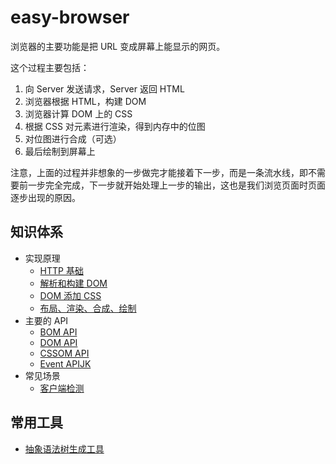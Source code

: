 # easy-browser

浏览器的主要功能是把 URL 变成屏幕上能显示的网页。

这个过程主要包括：

1. 向 Server 发送请求，Server 返回 HTML
2. 浏览器根据 HTML，构建 DOM
3. 浏览器计算 DOM 上的 CSS
4. 根据 CSS 对元素进行渲染，得到内存中的位图
5. 对位图进行合成（可选）
6. 最后绘制到屏幕上

注意，上面的过程并非想象的一步做完才能接着下一步，而是一条流水线，即不需要前一步完全完成，下一步就开始处理上一步的输出，这也是我们浏览页面时页面逐步出现的原因。

## 知识体系

- 实现原理
  - [HTTP 基础](./HTTP基础.md)
  - [解析和构建 DOM](./解析和构建DOM.md)
  - [DOM 添加 CSS](./DOM添加CSS.md)
  - [布局、渲染、合成、绘制](实现原理-布局-渲染-合成-绘制.md)
- 主要的 API
  - [BOM API](/Browser/API-BOM.md)
  - [DOM API](/Browser/API-DOM.md)
  - [CSSOM API](/Browser/API-CSSOM.md)
  - [Event APIJK](/Browser/API-Event.md)
- 常见场景
  - [客户端检测](/Browser/客户端检测.md)

## 常用工具

- [抽象语法树生成工具](https://astexplorer.net/)
